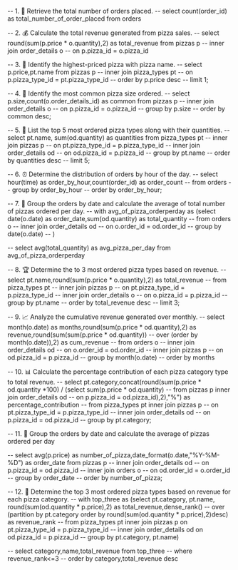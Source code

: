 -- 1. 🧾 Retrieve the total number of orders placed.
-- select count(order_id) as total_number_of_order_placed from orders

-- 2. 💰 Calculate the total revenue generated from pizza sales.
-- select round(sum(p.price * o.quantity),2) as total_revenue from pizzas p
-- inner join order_details o
-- on p.pizza_id = o.pizza_id

-- 3. 🍕 Identify the highest-priced pizza with pizza name.
-- select p.price,pt.name from pizzas p 
-- inner join pizza_types pt
-- on p.pizza_type_id = pt.pizza_type_id
-- order by p.price desc
-- limit 1;

-- 4. 📏 Identify the most common pizza size ordered.
-- select p.size,count(o.order_details_id) as common from pizzas p
-- inner join order_details o
-- on p.pizza_id = o.pizza_id
-- group by p.size
-- order by common desc;

-- 5. 🥇 List the top 5 most ordered pizza types along with their quantities.
-- select pt.name, sum(od.quantity) as quantities from pizza_types pt
-- inner join pizzas p
-- on pt.pizza_type_id = p.pizza_type_id
-- inner join order_details od
-- on od.pizza_id = p.pizza_id
-- group by pt.name
-- order by quantities desc
-- limit 5;

-- 6. ⏰ Determine the distribution of orders by hour of the day.
-- select hour(time) as order_by_hour,count(order_id) as order_count
-- from orders
-- group by order_by_hour
-- order by order_by_hour;

-- 7. 📅 Group the orders by date and calculate the average of total number of pizzas ordered per day.
-- with avg_of_pizza_orderperday as (select date(o.date) as order_date,sum(od.quantity) as total_quantity
-- from orders o
-- inner join order_details od
-- on o.order_id = od.order_id
-- group by date(o.date)
-- )

-- select avg(total_quantity) as avg_pizza_per_day from avg_of_pizza_orderperday

-- 8. 🏆 Determine the to 3 most ordered pizza types based on revenue.
-- select pt.name,round(sum(p.price * o.quantity),2) as total_revenue
-- from pizza_types pt 
-- inner join pizzas p
-- on pt.pizza_type_id = p.pizza_type_id
-- inner join order_details o
-- on o.pizza_id = p.pizza_id
-- group by pt.name
-- order by total_revenue desc
-- limit 3;

-- 9. 📈 Analyze the cumulative revenue generated over monthly.
-- select month(o.date) as months,round(sum(p.price * od.quantity),2) as revenue,round(sum(sum(p.price * od.quantity))
-- over (order by month(o.date)),2) as cum_revenue
-- from orders o
-- inner join order_details od
-- on o.order_id = od.order_id
-- inner join pizzas p
-- on od.pizza_id = p.pizza_id
-- group by month(o.date)
-- order by months

-- 10. 📊  Calculate the percentage contribution of each pizza category type to total revenue.
-- select pt.category,concat(round(sum(p.price * od.quantity *100) / (select sum(p.price * od.quantity)
-- from pizzas p inner join order_details od
-- on p.pizza_id = od.pizza_id),2),"%") as percentage_contribution
-- from pizza_types pt inner join pizzas p
-- on pt.pizza_type_id = p.pizza_type_id
-- inner join order_details od
-- on p.pizza_id = od.pizza_id
-- group by pt.category;

-- 11.  📆 Group the orders by date and calculate the average of pizzas ordered per day 

-- select avg(p.price) as number_of_pizza,date_format(o.date,"%Y-%M-%D") as order_date from pizzas p
-- inner join order_details od
-- on p.pizza_id = od.pizza_id
-- inner join orders o
-- on od.order_id = o.order_id 
-- group by order_date
-- order by number_of_pizza;




-- 12. 🥇 Determine the top 3 most ordered pizza types based on revenue for each pizza category.
-- with top_three as (select pt.category, pt.name, round(sum(od.quantity * p.price),2) as total_revenue,dense_rank()
-- over (partition by pt.category order by round(sum(od.quantity * p.price),2)desc) as revenue_rank
-- from pizza_types pt inner join pizzas p on pt.pizza_type_id = p.pizza_type_id
-- inner join order_details od on od.pizza_id = p.pizza_id
-- group by pt.category, pt.name)

-- select category,name,total_revenue from top_three
-- where revenue_rank<=3
-- order by category,total_revenue desc
